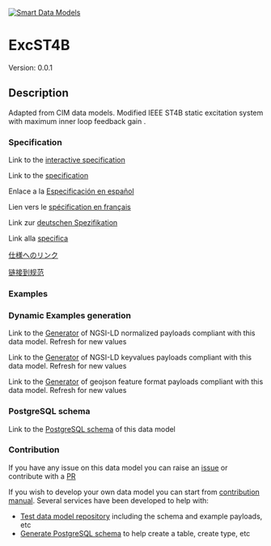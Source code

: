 [![Smart Data Models](https://smartdatamodels.org/wp-content/uploads/2022/01/SmartDataModels_logo.png "Logo")](https://smartdatamodels.org)
# ExcST4B
Version: 0.0.1

## Description 

Adapted from CIM data models. Modified IEEE ST4B static excitation system with maximum inner loop feedback gain .
### Specification

Link to the [interactive specification](https://swagger.lab.fiware.org/?url=https://smart-data-models.github.io/dataModel.EnergyCIM/ExcST4B/swagger.yaml)

Link to the [specification](https://github.com/smart-data-models/dataModel.EnergyCIM/blob/master/ExcST4B/doc/spec.md)

Enlace a la [Especificación en español](https://github.com/smart-data-models/dataModel.EnergyCIM/blob/master/ExcST4B/doc/spec_ES.md)

Lien vers le [spécification en français](https://github.com/smart-data-models/dataModel.EnergyCIM/blob/master/ExcST4B/doc/spec_FR.md)

Link zur [deutschen Spezifikation](https://github.com/smart-data-models/dataModel.EnergyCIM/blob/master/ExcST4B/doc/spec_DE.md)

Link alla [specifica](https://github.com/smart-data-models/dataModel.EnergyCIM/blob/master/ExcST4B/doc/spec_IT.md)

[仕様へのリンク](https://github.com/smart-data-models/dataModel.EnergyCIM/blob/master/ExcST4B/doc/spec_JA.md)

[链接到规范](https://github.com/smart-data-models/dataModel.EnergyCIM/blob/master/ExcST4B/doc/spec_ZH.md)
### Examples
### Dynamic Examples generation

Link to the [Generator](https://smartdatamodels.org/extra/ngsi-ld_generator.php?schemaUrl=https://raw.githubusercontent.com/smart-data-models/dataModel.EnergyCIM/master/ExcST4B/schema.json&email=info@smartdatamodels.org) of NGSI-LD normalized payloads compliant with this data model. Refresh for new values

Link to the [Generator](https://smartdatamodels.org/extra/ngsi-ld_generator_keyvalues.php?schemaUrl=https://raw.githubusercontent.com/smart-data-models/dataModel.EnergyCIM/master/ExcST4B/schema.json&email=info@smartdatamodels.org) of NGSI-LD keyvalues payloads compliant with this data model. Refresh for new values

Link to the [Generator](https://smartdatamodels.org/extra/geojson_features_generator.php?schemaUrl=https://raw.githubusercontent.com/smart-data-models/dataModel.EnergyCIM/master/ExcST4B/schema.json&email=info@smartdatamodels.org) of geojson feature format payloads compliant with this data model. Refresh for new values
### PostgreSQL schema

Link to the [PostgreSQL schema](https://smart-data-models.github.io/dataModel.EnergyCIM/ExcST4B/schema.sql) of this data model
### Contribution

 If you have any issue on this data model you can raise an [issue](https://github.com/smart-data-models/dataModel.EnergyCIM/issues)  or contribute with a [PR](https://github.com/smart-data-models/dataModel.EnergyCIM/pulls)

 If you wish to develop your own data model you can start from [contribution manual](https://bit.ly/contribution_manual). Several services have been developed to help with: 
 - [Test data model repository](https://smartdatamodels.org/index.php/data-models-contribution-api/) including the schema and example payloads, etc
 - [Generate PostgreSQL schema](https://smartdatamodels.org/index.php/sql-service/) to help create a table, create type, etc